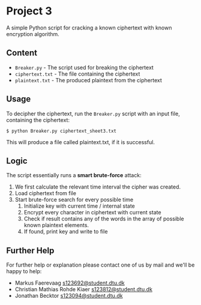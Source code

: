 Project 3
=========

A simple Python script for cracking a known ciphertext with known
encryption algorithm.


## Content

 * `Breaker.py` - The script used for breaking the ciphertext
 * `ciphertext.txt` - The file containing the ciphertext
 * `plaintext.txt` - The produced plaintext from the ciphertext
 

## Usage

To decipher the ciphertext, run the `Breaker.py` script with an input
file, containing the ciphertext:

    $ python Breaker.py ciphertext_sheet3.txt
    
This will produce a file called plaintext.txt, if it is successful.


## Logic

The script essentially runs a **smart brute-force** attack:

 1. We first calculate the relevant time interval the cipher was
 created.
 2. Load ciphertext from file
 3. Start brute-force search for every possible time
     1. Initialize key with current time / internal state
     2. Encrypt every character in ciphertext with current state
     3. Check if result contains any of the words in the array of
     possible known plaintext elements.
     4. If found, print key and write to file


## Further Help

For further help or explanation please contact one of us by mail and
we'll be happy to help:

 * Markus Faerevaag [s123692@student.dtu.dk](mailto:s123692@student.dtu.dk)
 * Christian Mathias Rohde Kiaer [s123812@student.dtu.dk](mailto:s123812@student.dtu.dk)
 * Jonathan Becktor [s123094@student.dtu.dk](mailto:s123094@student.dtu.dk)
